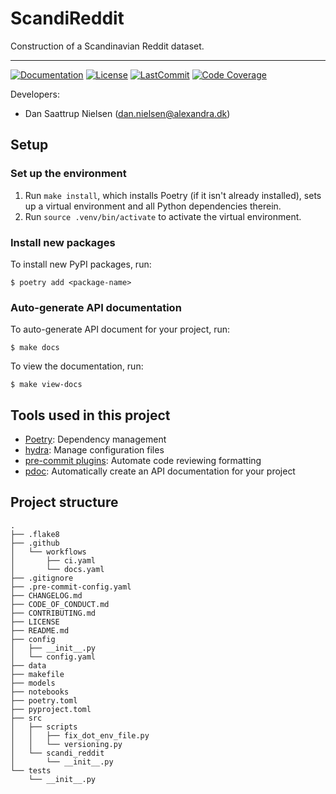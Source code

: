 # ScandiReddit

Construction of a Scandinavian Reddit dataset.

______________________________________________________________________
[![Documentation](https://img.shields.io/badge/docs-passing-green)](https://alexandrainst.github.io/ScandiReddit/scandi_reddit.html)
[![License](https://img.shields.io/github/license/alexandrainst/ScandiReddit)](https://github.com/alexandrainst/ScandiReddit/blob/main/LICENSE)
[![LastCommit](https://img.shields.io/github/last-commit/alexandrainst/ScandiReddit)](https://github.com/alexandrainst/ScandiReddit/commits/main)
[![Code Coverage](https://img.shields.io/badge/Coverage-0%25-red.svg)](https://github.com/alexandrainst/ScandiReddit/tree/main/tests)


Developers:

- Dan Saattrup Nielsen (dan.nielsen@alexandra.dk)


## Setup

### Set up the environment

1. Run `make install`, which installs Poetry (if it isn't already installed), sets up a virtual environment and all Python dependencies therein.
2. Run `source .venv/bin/activate` to activate the virtual environment.

### Install new packages

To install new PyPI packages, run:

```
$ poetry add <package-name>
```

### Auto-generate API documentation

To auto-generate API document for your project, run:

```
$ make docs
```

To view the documentation, run:

```
$ make view-docs
```

## Tools used in this project
* [Poetry](https://towardsdatascience.com/how-to-effortlessly-publish-your-python-package-to-pypi-using-poetry-44b305362f9f): Dependency management
* [hydra](https://hydra.cc/): Manage configuration files
* [pre-commit plugins](https://pre-commit.com/): Automate code reviewing formatting
* [pdoc](https://github.com/pdoc3/pdoc): Automatically create an API documentation for your project

## Project structure
```
.
├── .flake8
├── .github
│   └── workflows
│       ├── ci.yaml
│       └── docs.yaml
├── .gitignore
├── .pre-commit-config.yaml
├── CHANGELOG.md
├── CODE_OF_CONDUCT.md
├── CONTRIBUTING.md
├── LICENSE
├── README.md
├── config
│   ├── __init__.py
│   └── config.yaml
├── data
├── makefile
├── models
├── notebooks
├── poetry.toml
├── pyproject.toml
├── src
│   ├── scripts
│   │   ├── fix_dot_env_file.py
│   │   └── versioning.py
│   └── scandi_reddit
│       └── __init__.py
└── tests
    └── __init__.py
```
